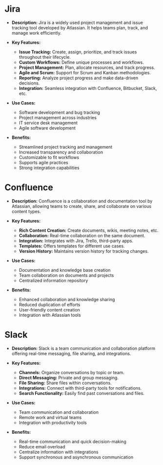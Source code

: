 # Jira

- **Description:** Jira is a widely used project management and issue tracking tool developed by Atlassian. It helps teams plan, track, and manage work efficiently.

- **Key Features:**
  - **Issue Tracking:** Create, assign, prioritize, and track issues throughout their lifecycle.
  - **Custom Workflows:** Define unique processes and workflows.
  - **Project Management:** Plan, allocate resources, and track progress.
  - **Agile and Scrum:** Support for Scrum and Kanban methodologies.
  - **Reporting:** Analyze project progress and make data-driven decisions.
  - **Integration:** Seamless integration with Confluence, Bitbucket, Slack, etc.

- **Use Cases:**
  - Software development and bug tracking
  - Project management across industries
  - IT service desk management
  - Agile software development

- **Benefits:**
  - Streamlined project tracking and management
  - Increased transparency and collaboration
  - Customizable to fit workflows
  - Supports agile practices
  - Strong integration capabilities


# Confluence

- **Description:** Confluence is a collaboration and documentation tool by Atlassian, allowing teams to create, share, and collaborate on various content types.

- **Key Features:**
  - **Rich Content Creation:** Create documents, wikis, meeting notes, etc.
  - **Collaboration:** Real-time collaboration on the same document.
  - **Integration:** Integrates with Jira, Trello, third-party apps.
  - **Templates:** Offers templates for different use cases.
  - **Version History:** Maintains version history for tracking changes.

- **Use Cases:**
  - Documentation and knowledge base creation
  - Team collaboration on documents and projects
  - Centralized information repository

- **Benefits:**
  - Enhanced collaboration and knowledge sharing
  - Reduced duplication of efforts
  - User-friendly content creation
  - Integration with Atlassian tools


# Slack

- **Description:** Slack is a team communication and collaboration platform offering real-time messaging, file sharing, and integrations.

- **Key Features:**
  - **Channels:** Organize conversations by topic or team.
  - **Direct Messaging:** Private and group messaging.
  - **File Sharing:** Share files within conversations.
  - **Integrations:** Connect with third-party tools for notifications.
  - **Search Functionality:** Easily find past conversations and files.

- **Use Cases:**
  - Team communication and collaboration
  - Remote work and virtual teams
  - Integration with productivity tools

- **Benefits:**
  - Real-time communication and quick decision-making
  - Reduce email overload
  - Centralize information with integrations
  - Support synchronous and asynchronous communication
